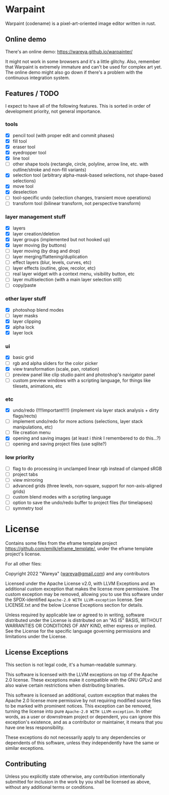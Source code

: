 # Warpaint

Warpaint (codename) is a pixel-art-oriented image editor written in rust.

## Online demo

There's an online demo: https://wareya.github.io/warpainter/

It might not work in some browsers and it's a little glitchy. Also, remember that Warpaint is extremely immature and can't be used for complex art yet. The online demo might also go down if there's a problem with the continuous integration system.

## Features / TODO

I expect to have all of the following features. This is sorted in order of development priority, not general importance.

### tools
- [x] pencil tool (with proper edit and commit phases)
- [x] fill tool
- [x] eraser tool
- [x] eyedropper tool
- [x] line tool
- [ ] other shape tools (rectangle, circle, polyline, arrow line, etc. with outline/stroke and non-fill variants)
- [x] selection tool (arbitrary alpha-mask-based selections, not shape-based selections)
- [x] move tool
- [x] deselection
- [ ] tool-specific undo (selection changes, transient move operations)
- [ ] transform tool (bilinear transform, not perspective transform)

### layer management stuff
- [x] layers
- [x] layer creation/deletion
- [x] layer groups (implemented but not hooked up)
- [x] layer moving (by buttons)
- [ ] layer moving (by drag and drop)
- [ ] layer merging/flattening/duplication
- [ ] effect layers (blur, levels, curves, etc)
- [ ] layer effects (outline, glow, recolor, etc)
- [ ] real layer widget with a context menu, visibility button, etc
- [ ] layer multiselection (with a main layer selection still)
- [ ] copy/paste

### other layer stuff
- [x] photoshop blend modes
- [ ] layer masks
- [x] layer clipping
- [x] alpha lock
- [x] layer lock

### ui
- [x] basic grid
- [ ] rgb and alpha sliders for the color picker
- [x] view transformation (scale, pan, rotation)
- [ ] preview panel like clip studio paint and photoshop's navigator panel
- [ ] custom preview windows with a scripting language, for things like tilesets, animations, etc

### etc
- [x] undo/redo (!!!!important!!!!) (implement via layer stack analysis + dirty flags/rects)
- [ ] implement undo/redo for more actions (selections, layer stack manipulations, etc)
- [ ] file creation menu
- [x] opening and saving images (at least i *think* I remembered to do this...?)
- [ ] opening and saving project files (use sqlite?)

### low priority
- [ ] flag to do processing in unclamped linear rgb instead of clamped sRGB
- [ ] project tabs
- [ ] view mirroring
- [ ] advanced grids (three levels, non-square, support for non-axis-aligned grids)
- [ ] custom blend modes with a scripting language
- [ ] option to save the undo/redo buffer to project files (for timelapses)
- [ ] symmetry tool

# License

Contains some files from the eframe template project https://github.com/emilk/eframe_template/, under the eframe template project's license.

For all other files:

Copyright 2022 "Wareya" (wareya@gmail.com) and any contributors

Licensed under the Apache License v2.0, with LLVM Exceptions and an
additional custom exception that makes the license more permissive.
The custom exception may be removed, allowing you to use this software
under the SPDX-identified `Apache-2.0 WITH LLVM-exception` license. See
LICENSE.txt and the below License Exceptions section for details.

Unless required by applicable law or agreed to in writing, software
distributed under the License is distributed on an "AS IS" BASIS,
WITHOUT WARRANTIES OR CONDITIONS OF ANY KIND, either express or implied.
See the License for the specific language governing permissions and
limitations under the License.

## License Exceptions

This section is not legal code, it's a human-readable summary.

This software is licensed with the LLVM exceptions on top of the
Apache 2.0 license. These exceptions make it compatible with the GNU
GPLv2 and also waive certain restrictions when distributing binaries.

This software is licensed an additional, custom exception that makes the
Apache 2.0 license more permissive by not requiring modified source
files to be marked with prominent notices. This exception can be
removed, turning the license into pure `Apache-2.0 WITH LLVM-exception`.
In other words, as a user or downstream project or dependent, you can
ignore this exception's existence, and as a contributor or maintainer,
it means that you have one less responsibility.

These exceptions do not necessarily apply to any dependencies or
dependents of this software, unless they independently have the same or
similar exceptions.

## Contributing

Unless you explicitly state otherwise, any contribution intentionally
submitted for inclusion in the work by you shall be licensed as above,
without any additional terms or conditions.
